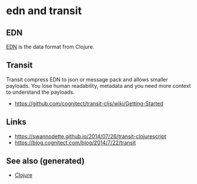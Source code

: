 # edn and transit

## EDN

[EDN](https://github.com/edn-format/edn) is the data format from
Clojure.

## Transit

Transit compress EDN to json or message pack and allows smaller
payloads. You lose human readability, metadata and you need more context
to understand the payloads.

-   <https://github.com/cognitect/transit-cljs/wiki/Getting-Started>

## Links

-   <https://swannodette.github.io/2014/07/26/transit-clojurescript>
-   <https://blog.cognitect.com/blog/2014/7/22/transit>

## See also (generated)

-   [Clojure](./id:9336fa0f-85f3-4943-b374-6ca2f01ee0f8)
